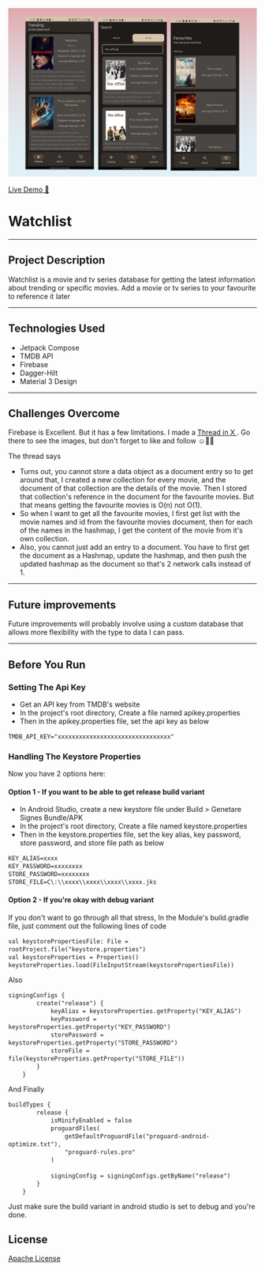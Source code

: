 <img src="watchlist.png" alt="Watchlist Image" width="700" />

<a href="https://appetize.io/app/rz2scysw7s6sytetrycafienu4?device=pixel7&osVersion=13.0&scale=75" target="_blank" rel="nofollow noopener noreferrer"
aria-label="Live Demo"> <u>Live Demo 🚀</u> </a>


# Watchlist

---

## Project Description

Watchlist is a movie and tv series database for getting the latest information about trending or specific movies. 
Add a movie or tv series to your favourite to reference it later

---

## Technologies Used

* Jetpack Compose
* TMDB API
* Firebase
* Dagger-Hilt
* Material 3 Design

---

## Challenges Overcome

Firebase is Excellent. But it has a few limitations. I made a <a href="https://x.com/FemiOkedeyi/status/1753339199724351837?s=09" target="_blank" rel="nofollow noopener noreferrer" aria-label="Thread in X"> <u>Thread in X</u> </a>. Go there to see the images, but don't forget to like and follow ☺️🙏🏽

The thread says
* Turns out, you cannot store a data object as a document entry so to get around that, I created a new collection for every movie, and the document of that collection are the details of the movie. Then I stored that collection's reference in the document for the favourite movies. But that means getting the favourite movies is O(n) not O(1).
* So when I want to get all the favourite movies, I first get list with the movie names and id from the favourite movies document, then for each of the names in the hashmap, I get the content of the movie from it's own collection.
* Also, you cannot just add an entry to a document. You have to first get the document as a Hashmap, update the hashmap, and then push the updated hashmap as the document so that's 2 network calls instead of 1.

---

## Future improvements

Future improvements will probably involve using a custom database that allows more flexibility with the type to data I can pass.

---

## Before You Run

### Setting The Api Key

* Get an API key from TMDB's website 
* In the project's root directory, Create a file named apikey.properties
* Then in the apikey.properties file, set the api key as below

```
TMDB_API_KEY="xxxxxxxxxxxxxxxxxxxxxxxxxxxxxxxx"
```

### Handling The Keystore Properties

Now you have 2 options here:

#### Option 1 - If you want to be able to get release build variant

* In Android Studio, create a new keystore file under Build > Genetare Signes Bundle/APK
* In the project's root directory, Create a file named keystore.properties
* Then in the keystore.properties file, set the key alias, key password, store password, and store file path as below

```
KEY_ALIAS=xxxx
KEY_PASSWORD=xxxxxxxx
STORE_PASSWORD=xxxxxxxx
STORE_FILE=C\:\\xxxx\\xxxx\\xxxx\\xxxx.jks
```

#### Option 2 - If you're okay with debug variant

If you don't want to go through all that stress,
In the Module's build.gradle file, just comment out the following lines of code

```
val keystorePropertiesFile: File = rootProject.file("keystore.properties")
val keystoreProperties = Properties()
keystoreProperties.load(FileInputStream(keystorePropertiesFile))
```

Also

```
signingConfigs {
        create("release") {
            keyAlias = keystoreProperties.getProperty("KEY_ALIAS")
            keyPassword = keystoreProperties.getProperty("KEY_PASSWORD")
            storePassword = keystoreProperties.getProperty("STORE_PASSWORD")
            storeFile = file(keystoreProperties.getProperty("STORE_FILE"))
        }
    }
```

And Finally

```
buildTypes {
        release {
            isMinifyEnabled = false
            proguardFiles(
                getDefaultProguardFile("proguard-android-optimize.txt"),
                "proguard-rules.pro"
            )

            signingConfig = signingConfigs.getByName("release")
        }
    }
```

Just make sure the build variant in android studio is set to debug and you're done.

## License

[Apache License](LICENSE)



